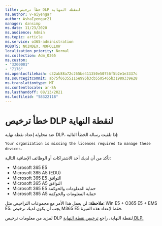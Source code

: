 ```yaml
---
title: خطأ ترخيص DLP لنقطة النهاية
ms.author: v-aiyengar
author: AshaIyengar21
manager: dansimp
ms.date: 11/23/2020
ms.audience: Admin
ms.topic: article
ms.service: o365-administration
ROBOTS: NOINDEX, NOFOLLOW
localization_priority: Normal
ms.collection: Adm_O365
ms.custom:
- "3200001"
- "7176"
ms.openlocfilehash: c32ab88a72c265be411350e50756f5b2e1e3337c
ms.sourcegitcommit: ab75f66355116e995b3cb5505465b31989339e28
ms.translationtype: MT
ms.contentlocale: ar-SA
ms.lasthandoff: 08/13/2021
ms.locfileid: "58322118"
---
```

# <a name="endpoint-dlp-licensing-error"></a>خطأ ترخيص DLP لنقطة النهاية

عند محاولة إعداد نقطة نهاية DLP، إذا تلقيت رسالة الخطأ التالية:

`Your organization is missing the licenses required to manage these devices`.

تأكد من أن لديك أحد الاشتراكات أو الوظائف الإضافية التالية:

- Microsoft 365 E5
- Microsoft 365 A5 (EDU)
- Microsoft 365 E5 التوافق
- Microsoft 365 A5 التوافق
- Microsoft 365 E5 حماية المعلومات والحوكمة
- Microsoft 365 A5 حماية المعلومات والحوكمة

**ملاحظة:** لن يعمل هذا الأمر مع مجموعات التراخيص مثل: Win E5 + O365 E5 + EMS E5. يجب أن يكون لديك ترخيص M365 E5 فقط لإعداد هذه الميزة.

لمزيد من معلومات ترخيص DLP لنقطة النهاية، راجع [ترخيص نقطة النهاية DLP.](https://docs.microsoft.com/microsoft-365/compliance/endpoint-dlp-getting-started#onboarding-devices-into-device-management)
